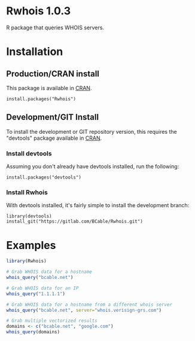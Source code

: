 Rwhois 1.0.3
============

R package that queries WHOIS servers.

# Installation #

## Production/CRAN install ##

This package is available in [CRAN](https://bcable.net/x/Rwhois/CRAN).

```
install.packages("Rwhois")
```

## Development/GIT Install ##

To install the development or GIT repository version, this requires the "devtools" package available in [CRAN](https://cran.r-project.org/package=devtools).

### Install devtools ###

Assuming you don't already have devtools installed, run the following:

```
install.packages("devtools")
```

### Install Rwhois ###

With devtools installed, it's fairly simple to install the development branch:

```
library(devtools)
install_git("https://gitlab.com/BCable/Rwhois.git")
```

# Examples #

```r
library(Rwhois)

# Grab WHOIS data for a hostname
whois_query("bcable.net")

# Grab WHOIS data for an IP
whois_query("1.1.1.1")

# Grab WHOIS data for a hostname from a different whois server
whois_query("bcable.net", server="whois.verisign-grs.com")

# Grab multiple vectorized results
domains <- c("bcable.net", "google.com")
whois_query(domains)
```
